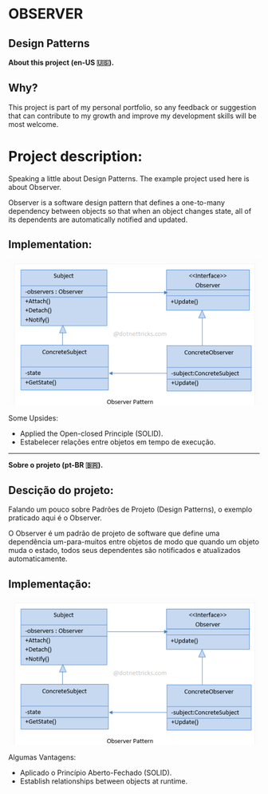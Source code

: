 # OBSERVER
## Design Patterns 

**About this project (en-US 🇺🇸).**

## Why?

This project is part of my personal portfolio, so any feedback or suggestion that can contribute to my growth and improve my development skills will be most welcome.

# Project description:

Speaking a little about Design Patterns. The example project used here is about Observer.

Observer is a software design pattern that defines a one-to-many dependency between objects so that when an object changes state, all of its dependents are automatically notified and updated. 

## Implementation:

![Preview-Screens](ImageAsset/ExEn.png)

Some Upsides:

- Applied the Open-closed Principle (SOLID).
- Estabelecer relações entre objetos em tempo de execução.


--------------------------------------------------------------------------------------------------------------------------------------------------------------------------------
**Sobre o projeto (pt-BR 🇧🇷).**

## Descição do projeto:

Falando um pouco sobre Padrões de Projeto (Design Patterns), o exemplo praticado aqui é o Observer.

O Observer é um padrão de projeto de software que define uma dependência um-para-muitos entre objetos de modo que quando um objeto muda o estado, todos seus dependentes são notificados e atualizados automaticamente.

## Implementação:

![Preview-Screens](ImageAsset/ExBr.png)

Algumas Vantagens:

- Aplicado o Princípio Aberto-Fechado (SOLID).
- Establish relationships between objects at runtime.

